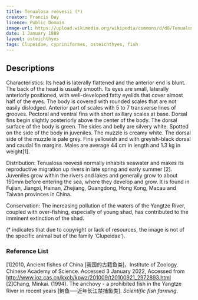 ```yaml
---
title: Tenualosa reevesii (*)
creator: Francis Day
licence: Public Domain
image-url: https://upload.wikimedia.org/wikipedia/commons/d/d8/Tenualosa_ilisha_Day.png
date: 1 January 1889
layout: osteichthyes
tags: Clupeidae, cypriniformes, osteichthyes, fish
---
```

## Descriptions

Characteristics: Its head is laterally flattened and the anterior end is blunt. The back of the head is usually smooth. Its eyes are small, laterally anteriorly positioned, with well-developed fatty eyelids that cover almost half of the eyes. The body is covered with rounded scales that are not easily dislodged. Anterior part of scales with 5 to 7 transverse lines of grooves. Pectoral and ventral fins with short axillary scales at base. Dorsal fins begin slightly posteriorly above the center of the body. The dorsal surface of the body is green. The sides and belly are silvery white. Spotted on the side of the body in juveniles. The muzzle is creamy white. The dorsal side of the muzzle is pale grey. Fins yellowish and with greyish-black dorsal and caudal fin margins. Males are average 44 cm in length and 1.3 kg in weight[1].

Distribution: Tenualosa reevesii normally inhabits seawater and makes its reproductive migration up rivers in late spring and early summer [2]. Juveniles grow within the rivers and lakes and generally grow to about 150mm before entering the sea, where they develop and grow. It is found in Fujian, Jiangxi, Hainan, Zhejiang, Guangdong, Hong Kong, Macau and Taiwan provinces in China.

Conservation: The increasing pollution of the waters of the Yangtze River, coupled with over-fishing, especially of young shad, has contributed to the imminent extinction of the shad.

(* indicates that due to copyright or lack of resources, the image is not of the specific animal but of the family 'Clupeidae').


### Reference List
[1]2010, Ancient fishes of China [我国的古籍鱼类]，Institute of Zoology. Chinese Academy of Science. Accessed 3 January 2022, Accessed from http://www.ioz.cas.cn/kxcb/kpwz/201009/t20100921_2972893.html
[2]Chang, Minkai. (1994). The anchovy - a prohibited fish in the Yangtze River in recent years [鲥鱼──近年长江禁捕鱼类]. _Scientific fish farming_.

